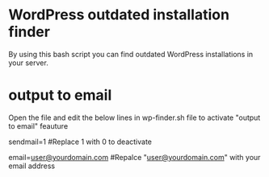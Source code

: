 # WordPress outdated installation finder
By using this bash script you can find outdated WordPress installations in your server. 

# output to email
Open the file and edit the below lines in wp-finder.sh file to activate "output to email" feauture

sendmail=1   #Replace 1 with 0 to deactivate

email=user@yourdomain.com  #Repalce "user@yourdomain.com" with your email address
